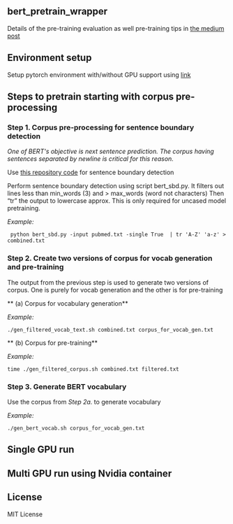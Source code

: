 ## bert_pretrain_wrapper



Details of the pre-training evaluation as well pre-training tips in [the medium post](https://towardsdatascience.com/quantitative-evaluation-of-a-pre-trained-bert-model-73d56719539e) 

## Environment setup 
Setup pytorch environment with/without GPU support using [link](https://github.com/ajitrajasekharan/multi_gpu_test)


## Steps to pretrain starting with corpus pre-processing


### Step 1. Corpus pre-processing for sentence boundary detection

*One of BERT's objective is next sentence prediction. The corpus having sentences separated by newline is critical for this reason.*

Use [this repository code](https://github.com/ajitrajasekharan/simple_sbd.git) for sentence boundary detection

Perform sentence boundary detection using script bert_sbd.py. It filters out lines less than min_words (3) and > max_words (word not characters)
Then “tr” the output to lowercase approx. This is only required for uncased model pretraining.

*Example:*
```
 python bert_sbd.py -input pubmed.txt -single True  | tr 'A-Z' 'a-z' > combined.txt 
```

### Step 2.  Create two versions of corpus for vocab generation and pre-training

The output from the previous step is used to generate two versions of corpus. One is purely for vocab generation and the other is for pre-training


** (a) Corpus for vocabulary generation**

*Example:*
```
./gen_filtered_vocab_text.sh combined.txt corpus_for_vocab_gen.txt 
```

** (b) Corpus for pre-training**

*Example:*
```
time ./gen_filtered_corpus.sh combined.txt filtered.txt
```

### Step 3. Generate BERT vocabulary

Use the corpus from *Step 2a.*  to generate vocabulary

*Example:*
```
./gen_bert_vocab.sh corpus_for_vocab_gen.txt  
```


## Single GPU run



## Multi GPU run using Nvidia container




## License

MIT License
